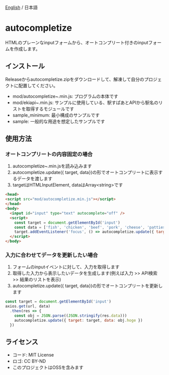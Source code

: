 [English](./README.md) / 日本語

<!-- ![](https://) -->

# autocompletize

HTMLのプレーンなinputフォームから、オートコンプリート付きのinputフォームを作成します。

## インストール

Releaseからautocompletize.zipをダウンロードして、解凍して自分のプロジェクトに配置してください。

* mod/autocompletize~.min.js: プログラムの本体です
* mod/ekiapi~.min.js: サンプルに使用している、駅すぱあとAPIから駅名のリストを取得するモジュールです
* sample_minimum: 最小構成のサンプルです
* sample: 一般的な用途を想定したサンプルです

## 使用方法

### オートコンプリートの内容固定の場合

1. autocompletize~.min.jsを読み込みます
1. autocompletize.update({ target, data})の形でオートコンプリートに表示するデータを渡します
1. targetはHTMLInputElement, dataはArray\<string>です

```html
<head>
<script src="mod/autocompletize.min.js"></script>
</head>
<body>
  <input id="input" type="text" autocomplete="off" />
  <script>
    const target = document.getElementById('input')
    const data = ['fish', 'chicken', 'beef', 'pork', 'cheese', 'patties', 'pickles']
    target.addEventListener('focus', () => autocompletize.update({ target: target, data: data }))
  </script>
</body>
```

### 入力に合わせてデータを更新したい場合

1. フォームのinputイベントに対して、入力を取得します
1. 取得した入力から表示したいデータを生成します(例えば入力 >> API検索 >> 結果のリストを表示)
1. autocompletize.update({ target, data})の形でオートコンプリートを更新します

```javascript
const target = document.getElementById('input')
axios.get(url, data)
  .then(res => {
    const obj = JSON.parse((JSON.stringify(res.data)))
    autocompletize.update({ target: target, data: obj.hoge })
  })
```

## ライセンス

* コード: MIT License
* ロゴ: CC BY-ND
* このプロジェクトはOSSを含みます
